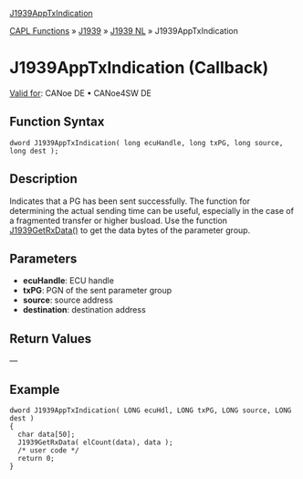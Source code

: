 [J1939AppTxIndication](../../../../../../CANoeDEFamily.htm#Topics/CAPLFunctions/J1939/J1939NodeLayer/Functions/CAPLfunctionJ1939AppTxIndication.md)

[CAPL Functions](../../../CAPLfunctions.md) » [J1939](../../CAPLfunctionsJ1939StartPage.md) » [J1939 NL](../CAPLfunctionsJ1939NLOverview.md) » J1939AppTxIndication

# J1939AppTxIndication (Callback)

[Valid for](../../../../Shared/FeatureAvailability.md): CANoe DE • CANoe4SW DE

## Function Syntax

```plaintext
dword J1939AppTxIndication( long ecuHandle, long txPG, long source, long dest );
```

## Description

Indicates that a PG has been sent successfully. The function for determining the actual sending time can be useful, especially in the case of a fragmented transfer or higher busload. Use the function [J1939GetRxData()](CAPLfunctionJ1939GetRxData.md) to get the data bytes of the parameter group.

## Parameters

- **ecuHandle**: ECU handle
- **txPG**: PGN of the sent parameter group
- **source**: source address
- **destination**: destination address

## Return Values

—

## Example

```plaintext
dword J1939AppTxIndication( LONG ecuHdl, LONG txPG, LONG source, LONG dest )
{
  char data[50];
  J1939GetRxData( elCount(data), data );
  /* user code */
  return 0;
}
```
